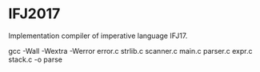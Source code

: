 # IFJ2017
Implementation compiler of imperative language IFJ17.

gcc -Wall -Wextra -Werror error.c strlib.c scanner.c  main.c parser.c expr.c stack.c -o parse
